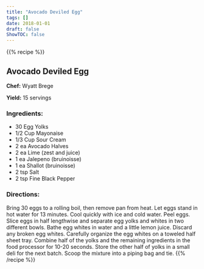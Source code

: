 ```yaml
---
title: "Avocado Deviled Egg"
tags: []
date: 2018-01-01
draft: false
ShowTOC: false
---
```


{{% recipe %}}

## Avocado Deviled Egg

**Chef:** Wyatt Brege

**Yield:** 15 servings


### Ingredients:

-   30 Egg Yolks
-   1/2 Cup Mayonaise
-   1/3 Cup Sour Cream
-   2 ea Avocado Halves
-   2 ea Lime (zest and juice)
-   1 ea Jalepeno (bruinoisse)
-   1 ea Shallot (bruinoisse)
-   2 tsp Salt
-   2 tsp Fine Black Pepper

### Directions: 

Bring 30 eggs to a rolling boil, then remove pan from heat.
Let eggs stand in hot water for 13 minutes.
Cool quickly with ice and cold water.
Peel eggs.
Slice eggs in half lengthwise and separate egg yolks and whites in two
different bowls.
Bathe egg whites in water and a little lemon juice. Discard any broken
egg whites.
Carefully organize the egg whites on a toweled half sheet tray.
Combine half of the yolks and the remaining ingredients in the food
processor for 10-20 seconds. Store the other half of yolks in a small
deli for the next batch.
Scoop the mixture into a piping bag and tie.
{{% /recipe %}}
